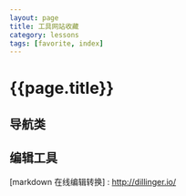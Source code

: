```yaml
---
layout: page
title: 工具网站收藏
category: lessons
tags: [favorite, index]
---
```


{{page.title}}
=====

导航类
-----

编辑工具
-----
[markdown 在线编辑转换] : http://dillinger.io/
